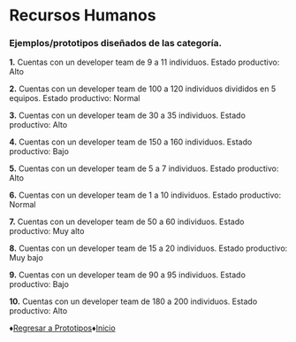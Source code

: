 # Recursos Humanos
### Ejemplos/prototipos diseñados de las categoría.

**1.** Cuentas con un developer team de 9 a 11 individuos. Estado productivo: Alto

**2.** Cuentas con un developer team de 100 a 120 individuos divididos en 5 equipos. Estado productivo: Normal

**3.** Cuentas con un developer team de 30 a 35 individuos. Estado productivo: Alto

**4.** Cuentas con un developer team de 150 a 160 individuos. Estado productivo: Bajo

**5.** Cuentas con un developer team de 5 a 7 individuos. Estado productivo: Alto

**6.** Cuentas con un developer team de 1 a 10 individuos. Estado productivo: Normal

**7.** Cuentas con un developer team de 50 a 60 individuos. Estado productivo: Muy alto 

**8.** Cuentas con un developer team de 15 a 20 individuos. Estado productivo: Muy bajo

**9.** Cuentas con un developer team de 90 a 95 individuos. Estado productivo: Bajo

**10.** Cuentas con un developer team de 180 a 200 individuos. Estado productivo: Alto

♦[Regresar a Prototipos](https://github.com/Edwin-Lines/Proyecto-And-Then...-/tree/main/Documentaci%C3%B3n/7.%20Prototipos%20de%20las%20cartas "Prototipos")♦[Inicio](https://github.com/Edwin-Lines/Proyecto-And-Then...- "Inicio")
